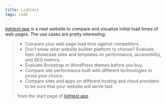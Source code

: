 ```yaml
---
title: Lightest
tags: code
---
```

[<cite>lightest.app</cite>](https://lightest.app) is a neat website to compare and visualize initial load times of web pages. The use cases are pretty interesting:

> - Compare your web page load time against competitors. 
> - Don't know what website builder platform to choose? Evaluate their showcase sites and templates on performance, accessibility, and SEO metrics.
> - Evaluate Bootstrap or WordPress themes before you buy.
> - Compare site performance built with different technologies to prove your choice.
> - Compare sites and apps on different hosting and cloud providers to be sure that your website will serve fast.
> <footer>from the start page of <a href="https://lightest.app">lightest.app</a></footer>